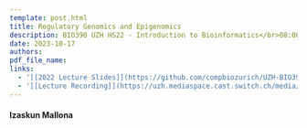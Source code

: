 ```yaml
---
template: post.html
title: Regulatory Genomics and Epigenomics
description: BIO390 UZH HS22 - Introduction to Bioinformatics</br>08:00-09:45 @ UZH Irchel Y03-G-85
date: 2023-10-17
authors:
pdf_file_name: 
links:
  - '[[2022 Lecture Slides]](https://github.com/compbiozurich/UZH-BIO390/raw/master/course-material/2022-01-18___Izaskun-Mallona__Regulatory_Genomics_Epigenomics__UZH-BIO390-HS22-lecture-05.pdf)'
  - '[[Lecture Recording]](https://uzh.mediaspace.cast.switch.ch/media/Introduction%20to%20Bioinformatics%20-%20Lecture%2005%3A%20Regulatory%20Genomics%20and%20Epigenomics/0_tgtkdcva)'
---
```


#### Izaskun Mallona


<!--more-->